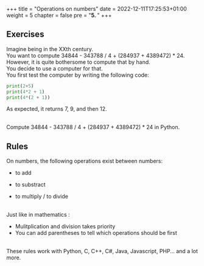 +++
title = "Operations on numbers"
date = 2022-12-11T17:25:53+01:00
weight = 5
chapter = false
pre = "<b>5. </b>"
+++

## Exercises

Imagine being in the XXth century.\
You want to compute 34844 - 343788 / 4 + (284937 + 4389472) * 24.\
However, it is quite bothersome to compute that by hand.\
You decide to use a computer for that.\
You first test the computer by writing the following code:

```python
print(2+5)
print(4*2 + 1)
print(4*(2 + 1))
```

As expected, it returns 7, 9, and then 12.

\
Compute 34844 - 343788 / 4 + (284937 + 4389472) * 24 in Python.

## Rules

On numbers, the following operations exist between numbers: 
+ to add
- to substract
* to multiply
/ to divide

\
Just like in mathematics : 
- Mulitplication and division takes priority
- You can add parentheses to tell which operations should be first

\
These rules work with Python, C, C++, C#, Java, Javascript, PHP... and a lot more. 
